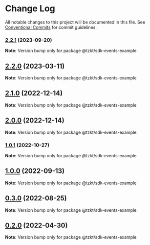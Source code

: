 # Change Log

All notable changes to this project will be documented in this file.
See [Conventional Commits](https://conventionalcommits.org) for commit guidelines.

### [2.2.1](https://github.com/tzkt/api-sdk-ts/compare/v2.2.0...v2.2.1) (2023-09-20)

**Note:** Version bump only for package @tzkt/sdk-events-example






## [2.2.0](https://github.com/tzkt/api-sdk-ts/compare/v2.1.0...v2.2.0) (2023-03-11)

**Note:** Version bump only for package @tzkt/sdk-events-example





## [2.1.0](https://github.com/tzkt/api-sdk-ts/compare/v2.0.0...v2.1.0) (2022-12-14)

**Note:** Version bump only for package @tzkt/sdk-events-example





## [2.0.0](https://github.com/tzkt/api-sdk-ts/compare/v1.0.2...v2.0.0) (2022-12-14)

**Note:** Version bump only for package @tzkt/sdk-events-example





### [1.0.1](https://github.com/tzkt/api-sdk-ts/compare/v0.3.0...v1.0.1) (2022-10-27)

**Note:** Version bump only for package @tzkt/sdk-events-example





## [1.0.0](https://github.com/tzkt/api-sdk-ts/compare/v0.3.0...v1.0.0) (2022-09-13)

**Note:** Version bump only for package @tzkt/sdk-events-example





## [0.3.0](https://github.com/tzkt/api-sdk-ts/compare/v0.2.0...v0.3.0) (2022-08-25)

**Note:** Version bump only for package @tzkt/sdk-events-example





## [0.2.0](https://github.com/tzkt/api-sdk-ts/compare/v0.1.2...v0.2.0) (2022-04-30)

**Note:** Version bump only for package @tzkt/sdk-events-example
